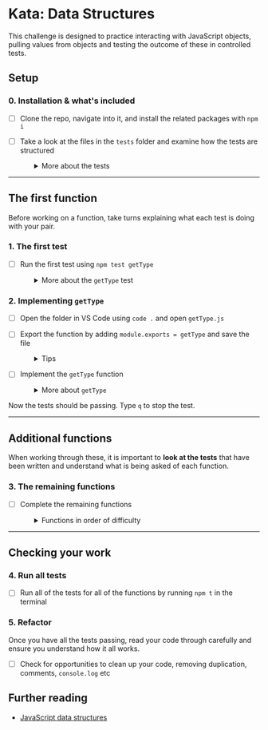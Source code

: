 # Kata: Data Structures

This challenge is designed to practice interacting with JavaScript objects, pulling values from objects and testing the outcome of these in controlled tests.


## Setup

### 0. Installation & what's included
- [ ] Clone the repo, navigate into it, and install the related packages with `npm i`
- [ ] Take a look at the files in the `tests` folder and examine how the tests are structured
  <details style="padding-left: 2em">
    <summary>More about the tests</summary>

    You don't have to read and understand every single test before beginning! Instead, notice the rhythm that the tests exhibit:

    - **Arrange:** set up some data to use in the test, especially state **what we expect to happen**
    - **Act:** call the function that is being tested, so we can find out **what actually happens**
    - **Assert:** check to see if what we **expected** to happen **actually** happened!
  </details>
----
## The first function

Before working on a function, take turns explaining what each test is doing with your pair.

### 1. The first test

- [ ] Run the first test using `npm test getType`
  <details style="padding-left: 2em">
    <summary>More about the <code>getType</code> test</summary>
    
    You'll notice the test is failing with a `TypeError: getType is not a function`. The test file is calling `require` on the correct file, but `getType.js` isn't exporting the function.
  </details>

### 2. Implementing `getType`

- [ ] Open the folder in VS Code using `code .` and open `getType.js`
- [ ] Export the function by adding `module.exports = getType` and save the file
  <details style="padding-left: 2em">
    <summary>Tips</summary>

    - Now you'll notice the tests are failing for different reasons
    - Make sure you do `module.exports = getType` exactly as written here - this exports just the one function, which is what `getType.test.js` is expecting. Another style you'll commonly see is `module.exports = { myFunction, anotherFunction }`, which exports an object with two properties which are functions. Either way is fine so long as what one file is exporting matches what the other file is expecting in its `require` line
  </details>

- [ ] Implement the `getType` function
  <details style="padding-left: 2em">
    <summary>More about <code>getType</code></summary>

    Our function will likely look like:
    ```js
    function getType (thing) {
      return typeof thing
    }
    ```
  </details>

Now the tests should be passing. Type `q` to stop the test.

-----
## Additional functions

When working through these, it is important to **look at the tests** that have been written and understand what is being asked of each function. 

### 3. The remaining functions

- [ ] Complete the remaining functions
  <details style="padding-left: 2em">
    <summary>Functions in order of difficulty</summary>

    If you'd like to work on the tests in an order of increasing difficulty, try this order:

    - getType
    - getValue
    - getAddress
    - positions
    - getPropTypes
    - matrix
    - find
    - where
  </details>

----
## Checking your work

### 4. Run all tests

- [ ] Run all of the tests for all of the functions by running `npm t` in the terminal

### 5. Refactor

Once you have all the tests passing, read your code through carefully and ensure you understand how it all works.

- [ ] Check for opportunities to clean up your code, removing duplication, comments, `console.log` etc


## Further reading

* [JavaScript data structures](https://developer.mozilla.org/en-US/docs/Web/JavaScript/Data_structures)
